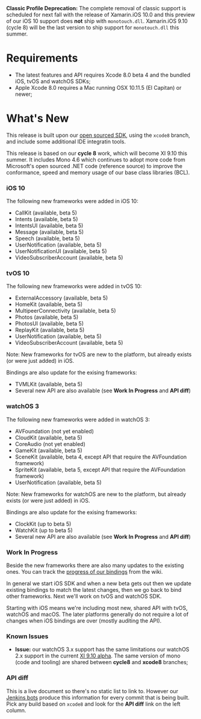 <div class="note">
	<b>Classic Profile Deprecation:</b>
	The complete removal of classic support is scheduled for next fall with the release of Xamarin.iOS 10.0 and
	this preview of our iOS 10 support does <b>not</b> ship with <code>monotouch.dll</code>.
	Xamarin.iOS 9.10 (cycle 8) will be the last version to ship support for <code>monotouch.dll</code> this summer.
</div>

Requirements
============

- The latest features and API requires Xcode 8.0 beta 4 and the bundled iOS, tvOS and watchOS SDKs;
- Apple Xcode 8.0 requires a Mac running OSX 10.11.5 (El Capitan) or newer;

What's New
==========

This release is built upon our [open sourced SDK](https://github.com/xamarin/xamarin-macios),
using the `xcode8` branch, and include some additional IDE integratin tools.

This release is based on our **cycle 8** work, which will become XI 9.10 this summer.
It includes Mono 4.6 which continues to adopt more code from 
Microsoft's open sourced .NET code (reference source) to improve the conformance,
speed and memory usage of our base class libraries (BCL).

### iOS 10

The following new frameworks were added in iOS 10:

* CallKit (available, beta 5)
* Intents (available, beta 5)
* IntentsUI (available, beta 5)
* Message (available, beta 5)
* Speech (available, beta 5)
* UserNotification (available, beta 5)
* UserNotificationUI (available, beta 5)
* VideoSubscriberAccount (available, beta 5)

### tvOS 10

The following new frameworks were added in tvOS 10:

* ExternalAccessory (available, beta 5)
* HomeKit (available, beta 5)
* MultipeerConnectivity (available, beta 5)
* Photos (available, beta 5)
* PhotosUI (available, beta 5)
* ReplayKit (available, beta 5)
* UserNotification (available, beta 5)
* VideoSubscriberAccount (available, beta 5)

Note: New frameworks for tvOS are new to the platform, but already exists (or were just added) in iOS.

Bindings are also update for the exising frameworks:

* TVMLKit (available, beta 5)
* Several new API are also available (see **Work In Progress** and **API diff**)

### watchOS 3

The following new frameworks were added in watchOS 3:

* AVFoundation (not yet enabled)
* CloudKit (available, beta 5)
* CoreAudio (not yet enabled)
* GameKit (available, beta 5)
* SceneKit (available, beta 4, except API that require the AVFoundation framework)
* SpriteKit (available, beta 5, except API that require the AVFoundation framework)
* UserNotification (available, beta 5)

Note: New frameworks for watchOS are new to the platform, but already exists (or were just added) in iOS.

Bindings are also update for the exising frameworks:

* ClockKit (up to beta 5)
* WatchKit (up to beta 5)
* Several new API are also available (see **Work In Progress** and **API diff**)


### Work In Progress

Beside the new frameworks there are also many updates to the existing ones. You can track the [progress of our bindings](https://github.com/xamarin/xamarin-macios/wiki/Bindings) from the wiki.

In general we start iOS SDK and when a new beta gets out then we update existing bindings to match the latest changes, then we go back to bind other frameworks. Next we'll work on tvOS and watchOS SDK.

Starting with iOS means we're including most new, shared API with tvOS, watchOS and macOS. The later platforms generally do not require a lot of changes when iOS bindings are over (mostly auditing the API).


### Known Issues

* **Issue:** our watchOS 3.x support has the same limitations our watchOS 2.x support in the current [XI 9.10 alpha](releases/ios/xamarin.ios_9/xamarin.ios_9.10). The same version of mono (code and tooling) are shared between **cycle8** and **xcode8** branches;


### API diff

This is a live document so there's no static list to link to. However our [Jenkins bots](https://jenkins.mono-project.com/job/xamarin-macios-pr-builder/) produce this information for every commit that is being built. Pick any build based on `xcode8` and look for the **API diff** link on the left column.
